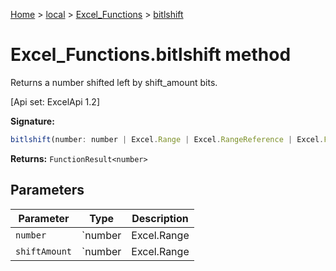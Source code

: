[Home](./index) &gt; [local](local.md) &gt; [Excel\_Functions](local.excel_functions.md) &gt; [bitlshift](local.excel_functions.bitlshift.md)

# Excel\_Functions.bitlshift method

Returns a number shifted left by shift\_amount bits. 

 \[Api set: ExcelApi 1.2\]

**Signature:**
```javascript
bitlshift(number: number | Excel.Range | Excel.RangeReference | Excel.FunctionResult<any>, shiftAmount: number | Excel.Range | Excel.RangeReference | Excel.FunctionResult<any>): FunctionResult<number>;
```
**Returns:** `FunctionResult<number>`

## Parameters

|  Parameter | Type | Description |
|  --- | --- | --- |
|  `number` | `number | Excel.Range | Excel.RangeReference | Excel.FunctionResult<any>` |  |
|  `shiftAmount` | `number | Excel.Range | Excel.RangeReference | Excel.FunctionResult<any>` |  |

